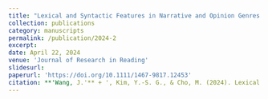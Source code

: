 ```yaml
---
title: "Lexical and Syntactic Features in Narrative and Opinion Genres and Their Relations to Writing Quality in Fourth Grade Writing"
collection: publications
category: manuscripts
permalink: /publication/2024-2
excerpt:  
date: April 22, 2024
venue: 'Journal of Research in Reading'
slidesurl:  
paperurl: 'https://doi.org/10.1111/1467-9817.12453'
citation: **'Wang, J.'** + ', Kim, Y.-S. G., & Cho, M. (2024). Lexical and Syntactic Features in Narrative and Opinion Genres and Their Relations to Writing Quality in Fourth Grade Writing. <i>Journal of Research in Reading</i>. 1(2).'
---
```


